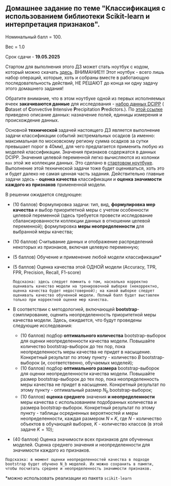 ## Домашнее задание по теме "Классификация с использованием библиотеки Scikit-learn и интерпретация признаков".

Номинальный балл = 100.

Вес = 1.0

Срок сдачи - **19.05.2025**



Стартом для выполнения этого ДЗ может стать ноутбук с кодом, который можно скачать [здесь](https://github.com/mkrinitskiy/ML4ES-F2024-S2025/blob/master/HW05/HW05.ipynb). ВНИМАНИЕ!!! Этот ноутбук - всего лишь набор операций, которые, хоть и собраны вместе в работающую последовательность действий, НЕ РЕШАЮТ до конца ни одну задачу этого домашнего задания!

Обратите внимание, что в этом ноутбуке одной из первых исполняемых ячеек **закачиваются данные** для исследования - [набор данных DCIPP](https://ml4es.ru/links/dcipp-dataset-csv) ( **D**ataset of **C**onvective **I**ntensive **P**recipitation **P**redictors.). По [этой ссылке](https://github.com/mkrinitskiy/ML4ES-F2024-S2025/blob/master/HW05/DCIPP_dataset-description.md) приведено описание данных: назначение полей, единицы измерения и происхождение данных.

Основной **технической** задачей настоящего ДЗ является выполнение задачи классификации событий экстремальных осадков (а именно: максимальная по московскому региону сумма осадков за сутки превышает порог в 40мм), для чего предлагается применить любую из моделей классификации. Значения признаков содержатся в данных DCIPP. Значения целевой переменной легко вычисляются из колонки `max` этой же коллекции данных. Это сделано в [стартовом ноутбуке](https://github.com/mkrinitskiy/ML4ES-F2024-S2025/blob/master/HW05/HW05.ipynb). Выполнение этой технической задачи тоже будет оцениваться, хоть это и будет далеко не самая ценная часть задания. Действительно главные задачи здесь - **оценка качества** классификации и **оценка значимости каждого из признаков** примененной модели.

В решении ожидается следующее:

- (10 баллов) Формулировка задачи: тип, вид, **формулировка мер качества** и выбор приоритетной меры с учетом особенности целевой переменной (здесь требуется провести исследование сбалансированности коллекции данных в отношении целевой переменной); формулировка **меры неопределенности** для выбранной меры качества;

- (10 баллов) Считывание данных и отображение распределений некоторых из признаков, включая целевую переменную;

- (5 баллов) Обучение и применение любой модели классификации*

- (5 баллов) Оценка качества этой ОДНОЙ модели (Accuracy, TPR, FPR, Precision, Recall, F1-score)

  `Подсказка: здесь следует помнить о том, насколько корректно оценивать качество модели на тренировочной выборке (некорректно, оценка качества будет недостоверной); на какой выборке следует оценивать качество обученной модели. Полный балл будет выставлен только при корректной оценке мер качества.`

- В соответствии с методологией, включающей **bootstrap**-сэмплирование, оценить неопределенность приоритетной меры качества модели. Здесь, ожидается, что будут проведены следующие исследования:
  
  - (10 баллов) подбор **оптимального количества** bootstrap-выборок для оценки неопределенности качества модели. Повышайте количество bootstrap-выборок до тех пор, пока неопределенность меры качества не придет в насыщение. Конкретный результат по этому пункту - количество $B$ bootstrap-выборок (и, соответственно, обучаемых моделей);
  - (10 баллов) подбор **оптимального размера** bootstrap-выборок для оценки неопределенности качества модели. Повышайте размер bootstrap-выборок до тех пор, пока неопределенность меры качества не придет в насыщение. Конкретный результат по этому пункту - оптимальный размер $N_b$ bootstrap-выборок;
  - (10 баллов) **оценка среднего** значения **и неопределенности** меры качества с использованием подобранных количества и размера bootstrap-выборок. Конкретный результат по этому пункту - таблицы осредненных вероятностей и меры неопределенности, каждая размером $N\times K$, где $N$ - количество объектов в обучающей выборке, $K$ - количество классов (в этой задаче $K=10$);
  
- (40 баллов) Оценка значимости всех признаков для обученных моделей. Оценка среднего значения и неопределенности для значимости каждого из признаков.


`Подсказка: в момент оценки неопределенностей качества в подходе bootstrap будет обучено N_b моделей. Их можно сохранить в памяти, чтобы посчитать среднее и неопределенность значимости признаков.`

*можно использовать реализации из пакета `scikit-learn`

